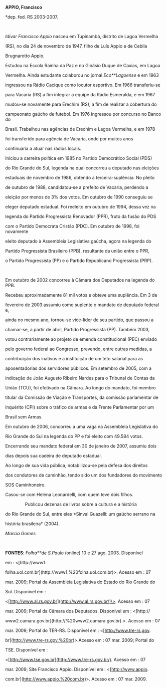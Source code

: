 **APPIO, Francisco**



\*dep. fed. RS 2003-2007.



 



*Idivar Francisco Appio* nasceu em Tupinambá, distrito de Lagoa Vermelha

(RS), no dia 24 de novembro de 1947, filho de Luís Appio e de Cebila

Brugnarotto Appio.



Estudou na Escola Rainha da Paz e no Ginásio Duque de Caxias, em Lagoa

Vermelha. Ainda estudante colaborou no jornal *Eco**Lagoense* e em 1963

ingressou na Rádio Cacique como locutor esportivo. Em 1966 transferiu-se

para Vacaria (RS) a fim integrar a equipe da Rádio Esmeralda, e em 1967

mudou-se novamente para Erechim (RS), a fim de realizar a cobertura do

campeonato gaúcho de futebol. Em 1976 ingressou por concurso no Banco do

Brasil. Trabalhou nas agências de Erechim e Lagoa Vermelha, e em 1978

foi transferido para agência de Vacaria, onde por muitos anos

continuaria a atuar nas rádios locais.



Iniciou a carreira política em 1985 no Partido Democrático Social (PDS)

do Rio Grande do Sul, legenda na qual concorreu a deputado nas eleições

estaduais de novembro de 1986, obtendo a terceira-suplência. No pleito

de outubro de 1988, candidatou-se a prefeito de Vacaria, perdendo a

eleição por menos de 3% dos votos. Em outubro de 1990 conseguiu se

eleger deputado estadual. Foi reeleito em outubro de 1994, dessa vez na

legenda do Partido Progressista Renovador (PPR), fruto da fusão do PDS

com o Partido Democrata Cristão (PDC). Em outubro de 1998, foi novamente

eleito deputado à Assembleia Legislativa gaúcha, agora na legenda do

Partido Progressista Brasileiro (PPB), resultante da união entre o PPR,

o Partido Progressista (PP) e o Partido Republicano Progressista (PRP).

 



Em outubro de 2002 concorreu à Câmara dos Deputados na legenda do PPB.

Recebeu aproximadamente 81 mil votos e obteve uma suplência. Em 3 de

fevereiro de 2003 assumiu como suplente o mandato de deputado federal e,

ainda no mesmo ano, tornou-se vice-líder de seu partido, que passou a

chamar-se, a partir de abril, Partido Progressista (PP). Também 2003,

votou contrariamente ao projeto de emenda constitucional (PEC) enviado

pelo governo federal ao Congresso, prevendo, entre outras medidas, a

contribuição dos inativos e a instituição de um teto salarial para as

aposentadorias dos servidores públicos. Em setembro de 2005, com a

indicação de João Augusto Ribeiro Nardes para o Tribunal de Contas da

União (TCU), foi efetivado na Câmara. Ao longo do mandato, foi membro

titular da Comissão de Viação e Transportes, da comissão parlamentar de

inquérito (CPI) sobre o tráfico de armas e da Frente Parlamentar por um

Brasil sem Armas.



Em outubro de 2006, concorreu a uma vaga na Assembleia Legislativa do

Rio Grande do Sul na legenda do PP e foi eleito com 49.584 votos.

Encerrando seu mandato federal em 30 de janeiro de 2007, assumiu dois

dias depois sua cadeira de deputado estadual.



Ao longo de sua vida pública, notabilizou-se pela defesa dos direitos

dos condutores de caminhão, tendo sido um dos fundadores do movimento

SOS Caminhoneiro.



Casou-se com Helena Leonardelli, com quem teve dois filhos.



                Publicou dezenas de livros sobre a cultura e a história

do Rio Grande do Sul, entre eles *Sinval Guazelli: um gaúcho serrano na

história brasileira* (2004).



*Marcia Gomes*



 



**FONTES**: *Folha**de S.Paulo* (online) 10 e 27 ago. 2003. Disponível

em : \<[http://www1.

folha.uol.com.br](http://www1.%20folha.uol.com.br)\>. Acesso em : 07

mar. 2009; Portal da Assembléia Legislativa do Estado do Rio Grande do

Sul. Disponível em :

\<[http://www.al.rs.gov.br](http://www.al.rs.gov.br/)\>. Acesso em : 07

mar. 2009; Portal da Câmara dos Deputados. Disponível em : \<[http://

www2.camara.gov.br](http://%20www2.camara.gov.br).\>. Acesso em : 07

mar. 2009; Portal do TER-RS. Disponível em : \<[http://www.tre-rs.gov.

br](http://www.tre-rs.gov.%20br)\>.Acesso em : 07 mar. 2009; Portal do

TSE. Disponível em :

\<[http://www.tse.gov.br](http://www.tre-rs.gov.br/). Acesso em : 07

mar. 2009; Site Francisco Appio. Disponível em : \<[http://www.appio.

com.br](http://www.appio.%20com.br)\>. Acesso em : 07 mar. 2009.



 



 



 

